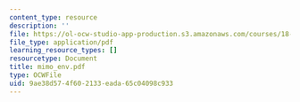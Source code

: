```yaml
---
content_type: resource
description: ''
file: https://ol-ocw-studio-app-production.s3.amazonaws.com/courses/18-996-random-matrix-theory-and-its-applications-spring-2004/9ae38d574f602133eada65c04098c933_mimo_env.pdf
file_type: application/pdf
learning_resource_types: []
resourcetype: Document
title: mimo_env.pdf
type: OCWFile
uid: 9ae38d57-4f60-2133-eada-65c04098c933
---
```

